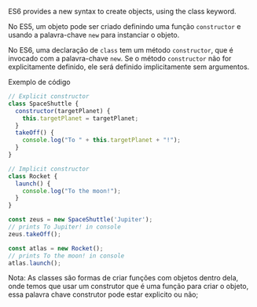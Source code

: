 ES6 provides a new syntax to create objects, using the class keyword.

No ES5, um objeto pode ser criado definindo uma função `constructor` e usando a palavra-chave `new` para instanciar o objeto.

No ES6, uma declaração de `class` tem um método `constructor`, que é invocado com a palavra-chave `new`. Se o método `constructor` não for explicitamente definido, ele será definido implicitamente sem argumentos.

Exemplo de código

```js
// Explicit constructor
class SpaceShuttle {
  constructor(targetPlanet) {
    this.targetPlanet = targetPlanet;
  }
  takeOff() {
    console.log("To " + this.targetPlanet + "!");
  }
}

// Implicit constructor 
class Rocket {
  launch() {
    console.log("To the moon!");
  }
}

const zeus = new SpaceShuttle('Jupiter');
// prints To Jupiter! in console
zeus.takeOff();

const atlas = new Rocket();
// prints To the moon! in console
atlas.launch();
```

Nota: As classes são formas de criar funções com objetos dentro dela, onde temos que usar um construtor que é uma função para criar o objeto, essa palavra chave construtor pode estar explicito ou não;